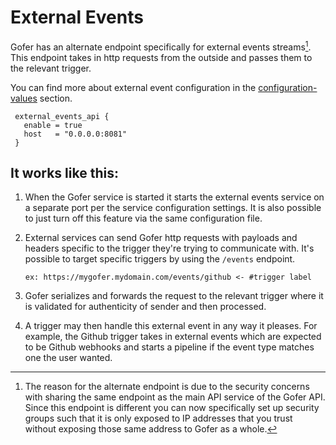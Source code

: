 # External Events

Gofer has an alternate endpoint specifically for external events streams[^1]. This endpoint takes in http requests from the outside and passes them to the relevant trigger.

You can find more about external event configuration in the [configuration-values](configuration-values#external_events_api-block) section.

```hcl
 external_events_api {
   enable = true
   host   = "0.0.0.0:8081"
 }
```

## It works like this:

1. When the Gofer service is started it starts the external events service on a separate port per the service configuration settings. It is also possible to just turn off this feature via the same configuration file.
2. External services can send Gofer http requests with payloads and headers specific to the trigger they're trying to communicate with. It's possible to target specific triggers by using the `/events` endpoint.

   `ex: https://mygofer.mydomain.com/events/github <- #trigger label`

3. Gofer serializes and forwards the request to the relevant trigger where it is validated for authenticity of sender and then processed.
4. A trigger may then handle this external event in any way it pleases. For example, the Github trigger takes in external events which are expected to be Github webhooks and starts a pipeline if the event type matches one the user wanted.

[^1]: The reason for the alternate endpoint is due to the security concerns with sharing the same endpoint as the main API service of the Gofer API. Since this endpoint is different you can now specifically set up security groups such that it is only exposed to IP addresses that you trust without exposing those same address to Gofer as a whole.

